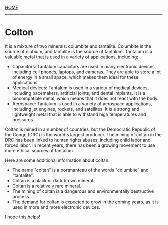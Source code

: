 [HOME](/README.md)

----------------------    

# Colton   

 It is a mixture of two minerals: columbite and tantalite. Columbite is the source of niobium, and tantalite is the source of tantalum. Tantalum is a valuable metal that is used in a variety of applications, including:

* Capacitors: Tantalum capacitors are used in many electronic devices, including cell phones, laptops, and cameras. They are able to store a lot of energy in a small space, which makes them ideal for these applications.
* Medical devices: Tantalum is used in a variety of medical devices, including pacemakers, artificial joints, and dental implants. It is a biocompatible metal, which means that it does not react with the body.
* Aerospace: Tantalum is used in a variety of aerospace applications, including jet engines, rockets, and satellites. It is a strong and lightweight metal that is able to withstand high temperatures and pressures.

Coltan is mined in a number of countries, but the Democratic Republic of the Congo (DRC) is the world's largest producer. The mining of coltan in the DRC has been linked to human rights abuses, including child labor and forced labor. In recent years, there has been a growing movement to use more ethical sources of tantalum.

Here are some additional information about coltan:

* The name "coltan" is a portmanteau of the words "columbite" and "tantalite".
* Coltan is a black or dark brown mineral.
* Coltan is a relatively rare mineral.
* The mining of coltan is a dangerous and environmentally destructive process.
* The demand for coltan is expected to grow in the coming years, as it is used in more and more electronic devices.

I hope this helps!
